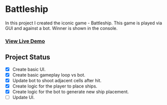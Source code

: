 # Battleship

In this project I created the iconic game - Battleship. This game is played via GUI and against a bot. Winner is shown in the console.

### [View Live Demo](https://yash-aryan.github.io/Battleship/)

## Project Status

-   [x] Create basic UI.
-   [x] Create basic gameplay loop vs bot.
-   [x] Update bot to shoot adjacent cells after hit.
-   [x] Create logic for the player to place ships.
-   [x] Create logic for the bot to generate new ship placement.
-   [ ] Update UI.
